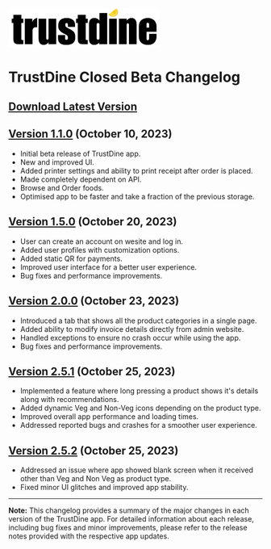 <img src="../assets/trustdine_logo.png" alt="TrustDine Logo" width="300px"/>





# TrustDine Closed Beta Changelog

## [Download Latest Version](https://github.com/MdShahnawazSheikh/trustdine-closed-beta/raw/main/release/closed-beta-2.5.2.apk)

## [Version 1.1.0](#) (October 10, 2023)
- Initial beta release of TrustDine app.
- New and improved UI.
- Added printer settings and ability to print receipt after order is placed.
- Made completely dependent on API.
- Browse and Order foods.
- Optimised app to be faster and take a fraction of the previous storage.

## [Version 1.5.0](#) (October 20, 2023)
- User can create an account on wesite and log in.
- Added user profiles with customization options.
- Added static QR for payments.
- Improved user interface for a better user experience.
- Bug fixes and performance improvements.

## [Version 2.0.0](#) (October 23, 2023)
- Introduced a tab that shows all the product categories in a single page.
- Added ability to modify invoice details directly from admin website.
- Handled exceptions to ensure no crash occur while using the app.
- Bug fixes and performance improvements.

## [Version 2.5.1](#) (October 25, 2023)
- Implemented a feature where long pressing a product shows it's details along with recommendations.
- Added dynamic Veg and Non-Veg icons depending on the product type.
- Improved overall app performance and loading times.
- Addressed reported bugs and crashes for a smoother user experience.

## [Version 2.5.2](#) (October 25, 2023)
- Addressed an issue where app showed blank screen when it received other than Veg and Non Veg as product type.
- Fixed minor UI glitches and improved app stability.


---

**Note:** This changelog provides a summary of the major changes in each version of the TrustDine app. For detailed information about each release, including bug fixes and minor improvements, please refer to the release notes provided with the respective app updates.